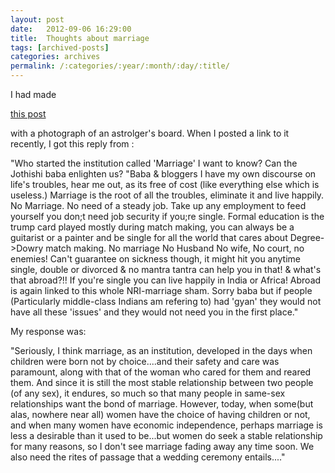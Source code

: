 ```yaml
---
layout: post
date:	2012-09-06 16:29:00
title:  Thoughts about marriage
tags: [archived-posts]
categories: archives
permalink: /:categories/:year/:month/:day/:title/
---
```

I had made

<a href="deponti.livejournal.com/373557.html"> this post </a>

with a photograph of an astrolger's board. When I posted a link to it recently, I got this reply from <LJ user="lilbirdietales">:

"Who started the institution called 'Marriage' I want to know? Can the Jothishi baba enlighten us?
"Baba & bloggers I have my own discourse on life's troubles, hear me out, as its free of cost (like everything else which is useless.) Marriage is the root of all the troubles, eliminate it and live happily. No Marriage. No need of a steady job. Take up any employment to feed yourself you don;t need job security if you;re single. Formal education is the trump card played mostly during match making, you can always be a guitarist or a painter and be single for all the world that cares about Degree->Dowry match making. No marriage No Husband No wife, No court, no enemies! Can't guarantee on sickness though, it might hit you anytime single, double or divorced & no mantra tantra can help you in that! & what's that abroad?!! If you're single you can live happily in India or Africa! Abroad is again linked to this whole NRI-marriage sham. Sorry baba but if people (Particularly middle-class Indians am refering to) had 'gyan' they would not have all these 'issues' and they would not need you in the first place."

My response was:

"Seriously, I think marriage, as an institution, developed in the days when children were born not by choice....and their safety and care was paramount, along with that of the woman who cared for them and reared them. And since it is still the most stable relationship between two people (of any sex), it endures, so much so that many people in same-sex relationships want the bond of marriage. However, today, when some(but alas, nowhere near all) women have the choice of having children or not, and when many women have economic independence, perhaps marriage is less a desirable than it used to be...but women do seek a stable relationship for many reasons, so I don't see marriage fading away any time soon. We also need the rites of passage that a wedding ceremony entails...."
